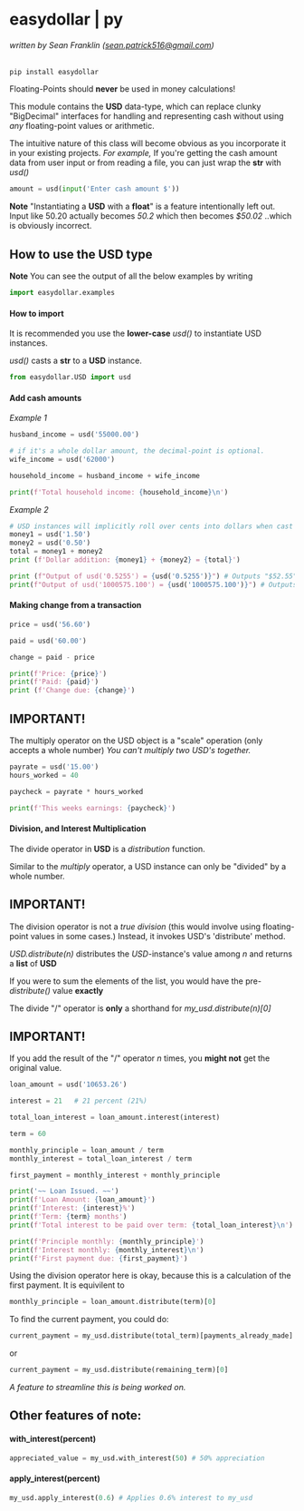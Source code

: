 # easydollar | py
###### written by Sean Franklin (sean.patrick516@gmail.com)

```
pip install easydollar
```

Floating-Points should **never** be used in money calculations!

This module contains the **USD** data-type, which can replace clunky "BigDecimal" interfaces for handling and representing cash without using *any* floating-point values or arithmetic.

The intuitive nature of this class will become obvious as you incorporate it in your existing projects.
*For example,*
If you're getting the cash amount data from user input or from reading a file, you can just wrap the **str** with *usd()*
```python
amount = usd(input('Enter cash amount $'))
```


**Note**
"Instantiating a **USD** with a **float**" is a feature intentionally left out. Input like 50.20 actually becomes *50.2* which then becomes *$50.02*
..which is obviously incorrect.



## How to use the USD type

**Note**
You can see the output of all the below examples by writing
```python
import easydollar.examples
```

#### How to import
It is recommended you use the **lower-case** *usd()*
to instantiate USD instances.

*usd()* casts a **str** to a **USD** instance.

```python
from easydollar.USD import usd
```

#### Add cash amounts

*Example 1*
```python
husband_income = usd('55000.00')

# if it's a whole dollar amount, the decimal-point is optional.
wife_income = usd('62000')

household_income = husband_income + wife_income

print(f'Total household income: {household_income}\n')
```

*Example 2*
```python
# USD instances will implicitly roll over cents into dollars when cast to a string.
money1 = usd('1.50')
money2 = usd('0.50')
total = money1 + money2
print (f'Dollar addition: {money1} + {money2} = {total}')

print (f"Output of usd('0.5255') = {usd('0.5255')}") # Outputs "$52.55"
print(f"Output of usd('1000575.100') = {usd('1000575.100')}") # Outputs "$1,000,576.00"
```


#### Making change from a transaction

```python
price = usd('56.60')

paid = usd('60.00')

change = paid - price

print(f'Price: {price}')
print(f'Paid: {paid}')
print (f'Change due: {change}')
```


## IMPORTANT!
The multiply operator on the USD object is a "scale" operation (only accepts a whole number)
*You can't multiply two USD's together.*

```python
payrate = usd('15.00')
hours_worked = 40

paycheck = payrate * hours_worked

print(f'This weeks earnings: {paycheck}')
```


#### Division, and Interest Multiplication 

The divide operator in **USD** is a *distribution* function.

Similar to the *multiply* operator, a USD instance can only be "divided" by a whole number.

## IMPORTANT!
The division operator is not a *true division* (this would involve using floating-point values in some cases.) Instead, it invokes USD's 'distribute' method.

*USD.distribute(n)* distributes the *USD*-instance's value among *n* and returns a **list** of **USD**

If you were to sum the elements of the list, you would have
the pre-*distribute()* value **exactly**

The divide "/" operator is **only** a shorthand for *my_usd.distribute(n)[0]*

## IMPORTANT!
If you add the result of the "/" operator *n* times, you **might not**
get the original value.

```python
loan_amount = usd('10653.26')

interest = 21   # 21 percent (21%)

total_loan_interest = loan_amount.interest(interest)

term = 60

monthly_principle = loan_amount / term
monthly_interest = total_loan_interest / term

first_payment = monthly_interest + monthly_principle

print('~~ Loan Issued. ~~')
print(f'Loan Amount: {loan_amount}')
print(f'Interest: {interest}%')
print(f'Term: {term} months')
print(f'Total interest to be paid over term: {total_loan_interest}\n')

print(f'Principle monthly: {monthly_principle}')
print(f'Interest monthly: {monthly_interest}\n')
print(f'First payment due: {first_payment}')
```

Using the division operator here is okay, because this is a calculation of the first payment.
It is equivilent to 
```python
monthly_principle = loan_amount.distribute(term)[0]
```

To find the current payment, you could do:
```python
current_payment = my_usd.distribute(total_term)[payments_already_made]
```
or
```python
current_payment = my_usd.distribute(remaining_term)[0]
```

*A feature to streamline this is being worked on.*


## Other features of note:

#### with_interest(percent)
```python
appreciated_value = my_usd.with_interest(50) # 50% appreciation
```

#### apply_interest(percent)
```python
my_usd.apply_interest(0.6) # Applies 0.6% interest to my_usd
```